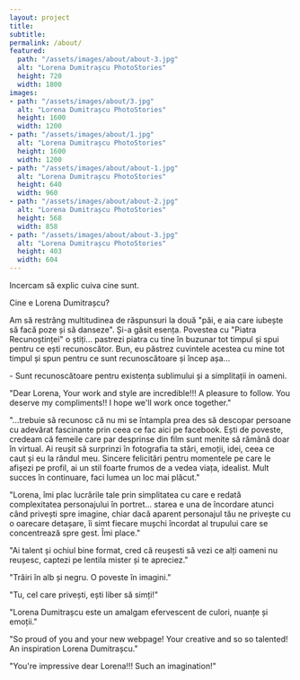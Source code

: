 ```yaml
---
layout: project
title:
subtitle:
permalink: /about/
featured:
  path: "/assets/images/about/about-3.jpg"
  alt: "Lorena Dumitrașcu PhotoStories"
  height: 720
  width: 1800
images:
- path: "/assets/images/about/3.jpg"
  alt: "Lorena Dumitrașcu PhotoStories"
  height: 1600
  width: 1200
- path: "/assets/images/about/1.jpg"
  alt: "Lorena Dumitrașcu PhotoStories"
  height: 1600
  width: 1200
- path: "/assets/images/about/about-1.jpg"
  alt: "Lorena Dumitrașcu PhotoStories"
  height: 640
  width: 960
- path: "/assets/images/about/about-2.jpg"
  alt: "Lorena Dumitrașcu PhotoStories"
  height: 568
  width: 858
- path: "/assets/images/about/about-3.jpg"
  alt: "Lorena Dumitrașcu PhotoStories"
  height: 403
  width: 604
---
```


Incercam să explic cuiva cine sunt.

Cine e Lorena Dumitrașcu?

Am să restrâng multitudinea de răspunsuri la două "păi, e aia care iubește să facă poze și să danseze". Și-a găsit esența.
Povestea cu "Piatra Recunoștinței" o știți... pastrezi piatra cu tine în buzunar tot timpul și spui pentru ce ești recunoscător.
Bun, eu păstrez cuvintele acestea cu mine tot timpul și spun pentru ce sunt recunoscătoare și încep așa...

\- Sunt recunoscătoare pentru existența sublimului și a simplitații in oameni.


"Dear Lorena,
Your work and style are incredible!!!
A pleasure to follow. You deserve my compliments!! I hope we'll work once together."

"...trebuie să recunosc că nu mi se întampla prea des să descopar persoane cu adevărat fascinante prin ceea ce fac aici
pe facebook. Ești de poveste, credeam că femeile care par desprinse din film sunt menite să rămână doar în virtual.
Ai reușit să surprinzi în fotografia ta stări, emoții, idei, ceea ce caut și eu la rândul meu.
Sincere felicitări pentru momentele pe care le afișezi pe profil, ai un stil foarte frumos de a vedea viața, idealist.
Mult succes în continuare, faci lumea un loc mai plăcut."

"Lorena, îmi plac lucrările tale prin simplitatea cu care e redată complexitatea personajului în portret...
starea e una de încordare atunci când privești spre imagine, chiar dacă aparent personajul tău ne privește cu o
oarecare detașare, îi simt fiecare mușchi încordat al trupului care se concentrează spre gest. Îmi place."

"Ai talent și ochiul bine format, cred că reușesti să vezi ce alți oameni nu reușesc, captezi pe lentila mister și te apreciez."

"Trăiri în alb și negru. O poveste în imagini."

"Tu, cel care privești, ești liber să simți!"

"Lorena Dumitrașcu este un amalgam efervescent de culori, nuanțe și emoții."

"So proud of you and your new webpage! Your creative and so so talented! An inspiration Lorena Dumitrașcu."

"You're impressive dear Lorena!!! Such an imagination!"